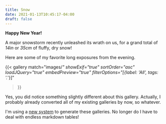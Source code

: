 ```yaml
---
title: Snow
date: 2021-01-13T10:45:17-04:00
draft: false
---
```


**Happy New Year!**

A major snowstorm recently unleashed its wrath on us, for a grand total of *14in* or *35cm* of fluffy, dry snow!

Here are some of my favorite long exposures from the evening.

{{< gallery
    match="images/*"
    showExif="true"
    sortOrder="asc"
    loadJQuery="true"
    embedPreview="true"
    filterOptions="[{label: 'All', tags: '.*'}]"
>}}

Yes, you did notice something slightly different about this gallery. Actually, I probably already converted all of my existing galleries by now, so whatever.

I'm using a [new system](https://github.com/mfg92/hugo-shortcode-gallery) to generate these galleries. No longer do I have to deal with endless markdown tables!


<!-- Options for Filters filterOptions="[{label: 'All', tags: '.*'}]" -->


<!-- Testing to see if the dropbox version shall work

{{< gallery
    match="https://dl.dropboxusercontent.com/s/dusc33wmga8rz33/1N1A3284.png"
    showExif="true"
    sortOrder="desc"
    loadJQuery="true"
    embedPreview="true"
>}} -->
